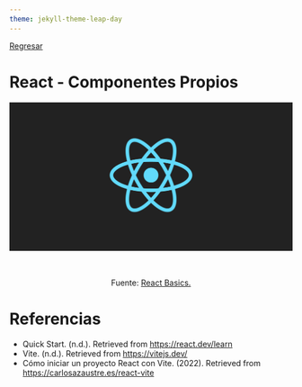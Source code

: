 ```yaml
---
theme: jekyll-theme-leap-day
---
```


[Regresar](/DAWM/)

React - Componentes Propios
===============

![react banner](imagenes/react_native_logo.png)


<div align="center">
    <img src="images/react_components.png" alt="" width="60%">
    <p>Fuente: <a href="https://dev.to/rwparrish/react-basics-2je1">React Basics.</a> </p>
</div>

Referencias
=======

* Quick Start. (n.d.). Retrieved from https://react.dev/learn
* Vite. (n.d.). Retrieved from https://vitejs.dev/
* Cómo iniciar un proyecto React con Vite. (2022). Retrieved from https://carlosazaustre.es/react-vite
